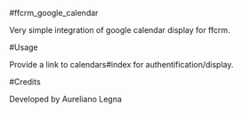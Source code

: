 #ffcrm_google_calendar

Very simple integration of google calendar display for ffcrm.

#Usage

Provide a link to calendars#index for authentification/display.

#Credits

Developed by Aureliano Legna
